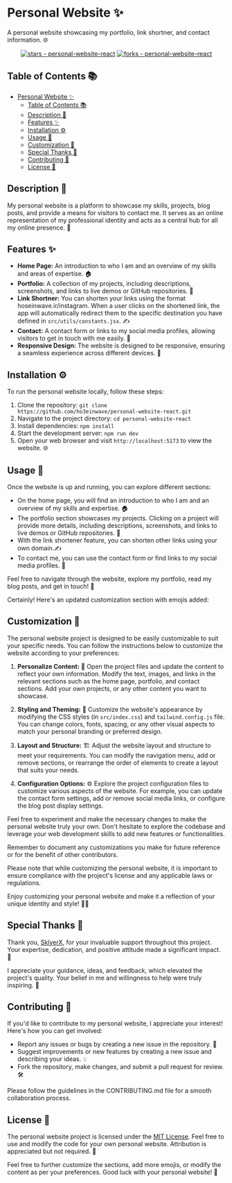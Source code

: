 # Personal Website ✨

A personal website showcasing my portfolio, link shortner, and contact information. 🌐

<div align="center">

[![stars - personal-website-react](https://img.shields.io/github/stars/ho3einwave/personal-website-react?style=social)](https://github.com/ho3einwave/personal-website-react) [![forks - personal-website-react](https://img.shields.io/github/forks/ho3einwave/personal-website-react?style=social)](https://github.com/ho3einwave/personal-website-react)

</div>

## Table of Contents 📚

- [Personal Website ✨](#personal-website-)
  - [Table of Contents 📚](#table-of-contents-)
  - [Description 📝](#description-)
  - [Features ✨](#features-)
  - [Installation ⚙️](#installation-️)
  - [Usage 🚀](#usage-)
  - [Customization 🎨](#customization-)
  - [Special Thanks 🙌](#special-thanks-)
  - [Contributing 🤝](#contributing-)
  - [License 📄](#license-)

## Description 📝

My personal website is a platform to showcase my skills, projects, blog posts, and provide a means for visitors to contact me. It serves as an online representation of my professional identity and acts as a central hub for all my online presence. 🚀

## Features ✨

- **Home Page:** An introduction to who I am and an overview of my skills and areas of expertise. 🏠
- **Portfolio:** A collection of my projects, including descriptions, screenshots, and links to live demos or GitHub repositories. 💼
- **Link Shortner:** You can shorten your links using the format hoseinwave.ir/instagram. When a user clicks on the shortened link, the app will automatically redirect them to the specific destination you have defined in `src/utils/constants.jsx`. ✍️
- **Contact:** A contact form or links to my social media profiles, allowing visitors to get in touch with me easily. 📧
- **Responsive Design:** The website is designed to be responsive, ensuring a seamless experience across different devices. 📱

## Installation ⚙️

To run the personal website locally, follow these steps:

1. Clone the repository: `git clone https://github.com/ho3einwave/personal-website-react.git`
2. Navigate to the project directory: `cd personal-website-react`
3. Install dependencies: `npm install`
4. Start the development server: `npm run dev`
5. Open your web browser and visit `http://localhost:5173` to view the website. 🌐

## Usage 🚀

Once the website is up and running, you can explore different sections:

- On the home page, you will find an introduction to who I am and an overview of my skills and expertise. 🏠
- The portfolio section showcases my projects. Clicking on a project will provide more details, including descriptions, screenshots, and links to live demos or GitHub repositories. 💼
- With the link shortener feature, you can shorten other links using your own domain.✍️
- To contact me, you can use the contact form or find links to my social media profiles. 📧

Feel free to navigate through the website, explore my portfolio, read my blog posts, and get in touch! 🌟

Certainly! Here's an updated customization section with emojis added:

## Customization 🎨

The personal website project is designed to be easily customizable to suit your specific needs. You can follow the instructions below to customize the website according to your preferences:

1. **Personalize Content:** 📝 Open the project files and update the content to reflect your own information. Modify the text, images, and links in the relevant sections such as the home page, portfolio, and contact sections. Add your own projects, or any other content you want to showcase.

2. **Styling and Theming:** 🎨 Customize the website's appearance by modifying the CSS styles (in `src/index.css`) and `tailwind.config.js` file. You can change colors, fonts, spacing, or any other visual aspects to match your personal branding or preferred design.

3. **Layout and Structure:** 🏗️ Adjust the website layout and structure to meet your requirements. You can modify the navigation menu, add or remove sections, or rearrange the order of elements to create a layout that suits your needs.

4. **Configuration Options:** ⚙️ Explore the project configuration files to customize various aspects of the website. For example, you can update the contact form settings, add or remove social media links, or configure the blog post display settings.

Feel free to experiment and make the necessary changes to make the personal website truly your own. Don't hesitate to explore the codebase and leverage your web development skills to add new features or functionalities.

Remember to document any customizations you make for future reference or for the benefit of other contributors.

Please note that while customizing the personal website, it is important to ensure compliance with the project's license and any applicable laws or regulations.

Enjoy customizing your personal website and make it a reflection of your unique identity and style! 🌟🚀

## Special Thanks 🙌
Thank you, [SklyerX](https://github.com/SklyerX), for your invaluable support throughout this project. Your expertise, dedication, and positive attitude made a significant impact. 🌟

I appreciate your guidance, ideas, and feedback, which elevated the project's quality. Your belief in me and willingness to help were truly inspiring. 🤝

## Contributing 🤝

If you'd like to contribute to my personal website, I appreciate your interest! Here's how you can get involved:

- Report any issues or bugs by creating a new issue in the repository. 🐛
- Suggest improvements or new features by creating a new issue and describing your ideas. 💡
- Fork the repository, make changes, and submit a pull request for review. 🛠️

Please follow the guidelines in the CONTRIBUTING.md file for a smooth collaboration process.

## License 📄

The personal website project is licensed under the [MIT License](LICENSE). Feel free to use and modify the code for your own personal website. Attribution is appreciated but not required. 📝

Feel free to further customize the sections, add more emojis, or modify the content as per your preferences. Good luck with your personal website! 🌟